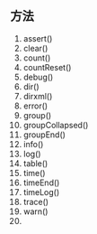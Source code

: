 ## 方法
1. assert()
2. clear()
3. count()
4. countReset()
5. debug()
6. dir()
7. dirxml()
8. error()
9. group()
10. groupCollapsed()
11. groupEnd()
12. info()
13. log()
14. table()
15. time()
16. timeEnd()
17. timeLog()
18. trace()
19. warn()
20. 
